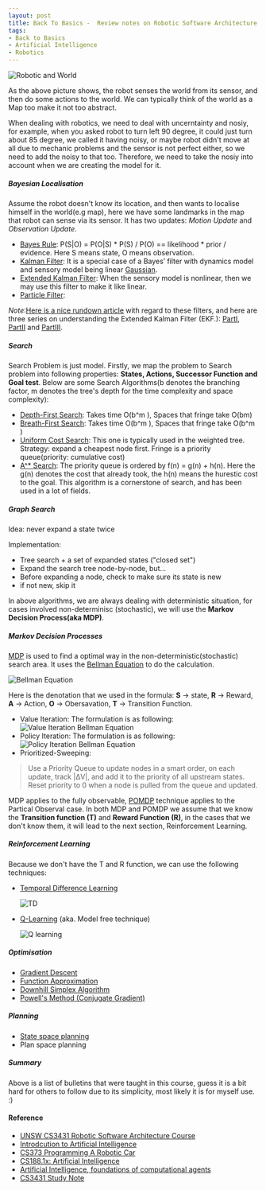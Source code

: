 ```yaml
--- 
layout: post
title: Back To Basics -  Review notes on Robotic Software Architecture Course
tags: 
- Back to Basics
- Artificial Intelligence
- Robotics
---
```


![Robotic and World](../../../../images/robotic-world.png)

As the above picture shows, the robot senses the world from its sensor, and then do some actions to the world. We can typically think of the world as a Map too make it not too abstract.

When dealing with robotics, we need to deal with uncerntainty and nosiy, for example, when you asked robot to turn left 90 degree, it could just turn about 85 degree, we called it having noisy, or maybe robot didn't move at all due to mechanic problems and the sensor is not perfect either, so we need to add the noisy to that too. Therefore, we need to take the nosiy into account when we are creating the model for it.

##### Bayesian Localisation #####
Assume the robot doesn't know its location, and then wants to localise himself in the world(e.g map), here we have some landmarks in the map that robot can sense via its sensor. It has two updates: *Motion Update* and *Observation Update*.

- [Bayes Rule](http://en.wikipedia.org/wiki/Bayes'_theorem):
   P(S|O) = P(O|S) * P(S) / P(O) == likelihood * prior / evidence. Here S means state, O means observation.
- [Kalman Filter](http://en.wikipedia.org/wiki/Kalman_filter):
   It is a special case of a Bayes’ filter with dynamics model and sensory model being linear [Gaussian](http://en.wikipedia.org/wiki/Normal_distribution). 
- [Extended Kalman Filter](http://en.wikipedia.org/wiki/Extended_Kalman_filter):
	When the sensory model is nonlinear, then we may use this filter to make it like linear.
- [Particle Filter](http://en.wikipedia.org/wiki/Particle_filter):

*Note*:[Here is a nice rundown article](http://swarmlab.unimaas.nl/wp-content/uploads/2012/07/fox2003bayesian.pdf) with regard to these filters, and here are three series on understanding the Extended Kalman Filter (EKF.): [PartI](http://services.eng.uts.edu.au/~sdhuang/1D%20Kalman%20Filter_Shoudong.pdf), [PartII](http://services.eng.uts.edu.au/~sdhuang/Kalman%20Filter_Shoudong.pdf) and [PartIII](http://services.eng.uts.edu.au/~sdhuang/Extended%20Kalman%20Filter_Shoudong.pdf).

##### Search #####
Search Problem is just model. Firstly, we map the problem to Search problem into following properties: __States, Actions, Successor Function and Goal test__. Below are some Search Algorithms(b denotes the branching factor, m denotes the tree's depth for the time complexity and space complexity):

- [Depth-First Search](http://en.wikipedia.org/wiki/Depth-first_search):  Takes time O(b^m ), Spaces that fringe take O(bm)
- [Breath-First Search](http://en.wikipedia.org/wiki/Breadth-first_search): Takes time O(b^m ), Spaces that fringe take O(b^m )
- [Uniform Cost Search](http://en.wikipedia.org/wiki/Uniform-cost_search): This one is typically used in the weighted tree. Strategy: expand a cheapest node first. Fringe is a priority queue(priority: cumulative cost)
- [A^* Search](http://en.wikipedia.org/wiki/A*_search_algorithm): The priority queue is ordered by f(n) = g(n) + h(n). Here the g(n) denotes the cost that already took, the h(n) means the hurestic cost to the goal. This algorithm is a cornerstone of search, and has been used in a lot of fields.

##### Graph Search #####
Idea: never expand a state twice

Implementation:

- Tree search + a set of expanded states ("closed set")
- Expand the search tree node-by-node, but...
- Before expanding a node, check to make sure its state is new
- if not new, skip it

In above algorithms, we are always dealing with deterministic situation, for cases involved non-determinisc (stochastic), we will use the __Markov Decision Process(aka MDP)__.

##### Markov Decision Processes #####
[MDP](http://en.wikipedia.org/wiki/Markov_decision_process) is used to find a optimal way in the non-deterministic(stochastic) search area. It uses the [Bellman Equation](http://en.wikipedia.org/wiki/Bellman_equation#Example) to do the calculation. 

![Bellman Equation](../../../../images/mdp_bellman_equation.png)

Here is the denotation that we used in the formula:
 __S__ -> state, __R__ -> Reward, __A__ -> Action, __O__ -> Obersavation, __T__ -> Transition Function.
 
- Value Iteration:
    The formulation is as following:
    ![Value Iteration Bellman Equation](../../../../images/mdp_vi.png)
- Policy Iteration:
	The formulation is as following:
    ![Policy Iteration Bellman Equation](../../../../images/mdp_pi.png)
- Prioritized-Sweeping:
> Use a Priority Queue to update nodes in a smart order, on each update, track |ΔV|, and add it to the priority of all upstream states. Reset priority to 0 when a node is pulled from the queue and updated.

MDP applies to the fully observable, [POMDP](http://en.wikipedia.org/wiki/Partially_observable_Markov_decision_process) technique applies to the Partical Observal case. In both MDP and POMDP we assume that we know the __Transition function (T)__ and __Reward Function (R)__, in the cases that we don't know them, it will lead to the next section, Reinforcement Learning.

##### Reinforcement Learning #####
Because we don't have the T and R function, we can use the following techniques:

- [Temporal Difference Learning](http://en.wikipedia.org/wiki/Temporal_difference_learning)

   ![TD](../../../../images/rl_td_algorithm.png)
- [Q-Learning](http://en.wikipedia.org/wiki/Q-learning) (aka. Model free technique)

   ![Q learning](../../../../images/rl_q_learning.png)

##### Optimisation #####

- [Gradient Descent](http://en.wikipedia.org/wiki/Gradient_descent)
- [Function Approximation](http://en.wikipedia.org/wiki/Function_approximation) 
- [Downhill Simplex Algorithm](http://optlab-server.sce.carleton.ca/POAnimations2007/NonLinear7.html)
- [Powell's Method (Conjugate Gradient)](https://wiki.ece.cmu.edu/ddl/index.php/Powell's_method)

##### Planning #####
- [State space planning](http://en.wikipedia.org/wiki/State_space_planning)
- Plan space planning

##### Summary #####
Above is a list of bulletins that were taught in this course, guess it is a bit hard for others to follow due to its simplicity, most likely it is for myself use. :)

#### Reference ####
- [UNSW CS3431 Robotic Software Architecture Course](http://www.cse.unsw.edu.au/~cs3431/wiki/)
- [Introdcution to Artificial Intelligence](https://www.ai-class.com)
- [CS373 Programming A Robotic Car](http://www.udacity.com/overview/Course/cs373/CourseRev/apr2012)
- [CS188.1x: Artificial Intelligence](https://www.edx.org/courses/BerkeleyX/CS188.1x/2012_Fall/about)
- [Artificial Intelligence, foundations of computational agents](http://artint.info/index.html)
- [CS3431 Study Note](http://comp3431.wikidot.com)
